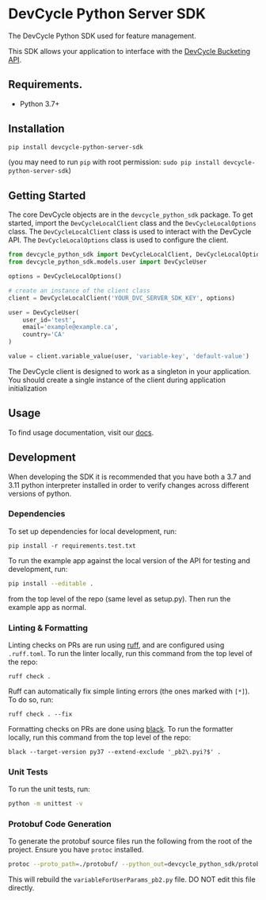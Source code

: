 # DevCycle Python Server SDK

The DevCycle Python SDK used for feature management.

This SDK allows your application to interface with the [DevCycle Bucketing API](https://docs.devcycle.com/bucketing-api/#tag/devcycle).

## Requirements.

* Python 3.7+

## Installation

```sh
pip install devcycle-python-server-sdk
```
(you may need to run `pip` with root permission: `sudo pip install devcycle-python-server-sdk`)

## Getting Started

The core DevCycle objects are in the `devcycle_python_sdk` package. To get started, import the `DevCycleLocalClient` class and the `DevCycleLocalOptions` class. The `DevCycleLocalClient` class is used to interact with the DevCycle API. The `DevCycleLocalOptions` class is used to configure the client.

```python
from devcycle_python_sdk import DevCycleLocalClient, DevCycleLocalOptions
from devcycle_python_sdk.models.user import DevCycleUser

options = DevCycleLocalOptions()

# create an instance of the client class
client = DevCycleLocalClient('YOUR_DVC_SERVER_SDK_KEY', options)

user = DevCycleUser(
    user_id='test',
    email='example@example.ca',
    country='CA'
)

value = client.variable_value(user, 'variable-key', 'default-value')
```

The DevCycle client is designed to work as a singleton in your application. You should create a single instance of the client during application initialization

## Usage

To find usage documentation, visit our [docs](https://docs.devcycle.com/docs/sdk/server-side-sdks/python#usage).

## Development

When developing the SDK it is recommended that you have both a 3.7 and 3.11 python interpreter installed in order to verify changes across different versions of python.

### Dependencies

To set up dependencies for local development, run:
```
pip install -r requirements.test.txt
```

To run the example app against the local version of the API for testing and development, run:
```sh
pip install --editable .
```
from the top level of the repo (same level as setup.py). Then run the example app as normal.


### Linting & Formatting

Linting checks on PRs are run using [ruff](https://github.com/charliermarsh/ruff), and are configured using `.ruff.toml`. To run the linter locally, run this command from the top level of the repo:
```
ruff check .
```

Ruff can automatically fix simple linting errors (the ones marked with `[*]`). To do so, run:
```
ruff check . --fix
```

Formatting checks on PRs are done using [black](https://github.com/psf/black). To run the formatter locally, run this command from the top level of the repo:

```
black --target-version py37 --extend-exclude '_pb2\.pyi?$' .
```

### Unit Tests

To run the unit tests, run:
```bash
python -m unittest -v
```

### Protobuf Code Generation

To generate the protobuf source files run the following from the root of the project. Ensure you have `protoc` installed.

```bash
protoc --proto_path=./protobuf/ --python_out=devcycle_python_sdk/protobuf --pyi_out=devcycle_python_sdk/protobuf variableForUserParams.proto
```

This will rebuild the `variableForUserParams_pb2.py` file. DO NOT edit this file directly.